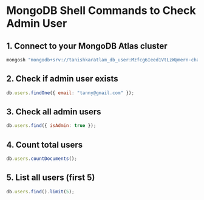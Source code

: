 # MongoDB Shell Commands to Check Admin User

## 1. Connect to your MongoDB Atlas cluster

```bash
mongosh "mongodb+srv://tanishkaratlam_db_user:Mzfcg6Ieed1VtLzW@mern-chat.ka5ks5m.mongodb.net/devspace-chat"
```

## 2. Check if admin user exists

```javascript
db.users.findOne({ email: "tanny@gmail.com" });
```

## 3. Check all admin users

```javascript
db.users.find({ isAdmin: true });
```

## 4. Count total users

```javascript
db.users.countDocuments();
```

## 5. List all users (first 5)

```javascript
db.users.find().limit(5);
```
